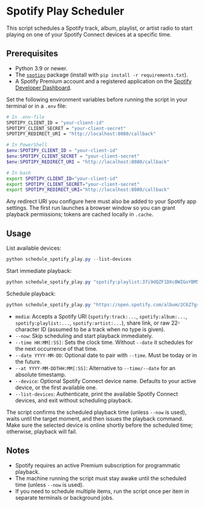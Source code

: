 # Spotify Play Scheduler

This script schedules a Spotify track, album, playlist, or artist radio to start playing on one of your Spotify Connect devices at a specific time.

## Prerequisites

- Python 3.9 or newer.
- The [`spotipy`](https://spotipy.readthedocs.io) package (install with `pip install -r requirements.txt`).
- A Spotify Premium account and a registered application on the [Spotify Developer Dashboard](https://developer.spotify.com/dashboard).

Set the following environment variables before running the script in your terminal or in a `.env` file:

```bash
# In .env-file
SPOTIPY_CLIENT_ID = "your-client-id"
SPOTIPY_CLIENT_SECRET = "your-client-secret"
SPOTIPY_REDIRECT_URI = "http://localhost:8080/callback"
```

```powershell
# In PowerShell
$env:SPOTIPY_CLIENT_ID = "your-client-id"
$env:SPOTIPY_CLIENT_SECRET = "your-client-secret"
$env:SPOTIPY_REDIRECT_URI = "http://localhost:8080/callback"
```

```bash
# In bash
export SPOTIPY_CLIENT_ID="your-client-id"
export SPOTIPY_CLIENT_SECRET="your-client-secret"
export SPOTIPY_REDIRECT_URI="http://localhost:8080/callback"
```

Any redirect URI you configure here must also be added to your Spotify app settings. The first run launches a browser window so you can grant playback permissions; tokens are cached locally in `.cache`.

## Usage

List available devices:

```powershell
python schedule_spotify_play.py --list-devices
```

Start immediate playback:

```powershell
python schedule_spotify_play.py "spotify:playlist:37i9dQZF1DXcBWIGoYBM5M" --now --device "Office"
```

Schedule playback:

```powershell
python schedule_spotify_play.py "https://open.spotify.com/album/2C6Z7gsiF3sPXso19p7MqU" --time 07:30 --device "Living Room"
```

- `media`: Accepts a Spotify URI (`spotify:track:...`, `spotify:album:...`, `spotify:playlist:...`, `spotify:artist:...`), share link, or raw 22-character ID (assumed to be a track when no type is given).
- `--now`: Skip scheduling and start playback immediately.
- `--time HH:MM[:SS]`: Sets the clock time. Without `--date` it schedules for the next occurrence of that time.
- `--date YYYY-MM-DD`: Optional date to pair with `--time`. Must be today or in the future.
- `--at YYYY-MM-DDTHH:MM[:SS]`: Alternative to `--time/--date` for an absolute timestamp.
- `--device`: Optional Spotify Connect device name. Defaults to your active device, or the first available one.
- `--list-devices`: Authenticate, print the available Spotify Connect devices, and exit without scheduling playback.

The script confirms the scheduled playback time (unless `--now` is used), waits until the target moment, and then issues the playback command. Make sure the selected device is online shortly before the scheduled time; otherwise, playback will fail.

## Notes

- Spotify requires an active Premium subscription for programmatic playback.
- The machine running the script must stay awake until the scheduled time (unless `--now` is used).
- If you need to schedule multiple items, run the script once per item in separate terminals or background jobs.